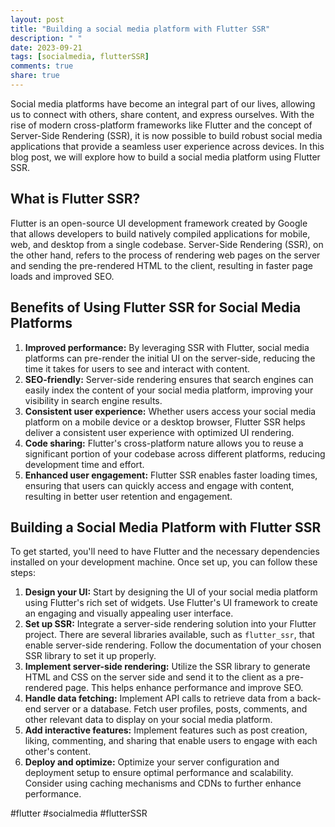 ```yaml
---
layout: post
title: "Building a social media platform with Flutter SSR"
description: " "
date: 2023-09-21
tags: [socialmedia, flutterSSR]
comments: true
share: true
---
```


Social media platforms have become an integral part of our lives, allowing us to connect with others, share content, and express ourselves. With the rise of modern cross-platform frameworks like Flutter and the concept of Server-Side Rendering (SSR), it is now possible to build robust social media applications that provide a seamless user experience across devices. In this blog post, we will explore how to build a social media platform using Flutter SSR.

## What is Flutter SSR?

Flutter is an open-source UI development framework created by Google that allows developers to build natively compiled applications for mobile, web, and desktop from a single codebase. Server-Side Rendering (SSR), on the other hand, refers to the process of rendering web pages on the server and sending the pre-rendered HTML to the client, resulting in faster page loads and improved SEO.

## Benefits of Using Flutter SSR for Social Media Platforms

1. **Improved performance:** By leveraging SSR with Flutter, social media platforms can pre-render the initial UI on the server-side, reducing the time it takes for users to see and interact with content.
2. **SEO-friendly:** Server-side rendering ensures that search engines can easily index the content of your social media platform, improving your visibility in search engine results.
3. **Consistent user experience:** Whether users access your social media platform on a mobile device or a desktop browser, Flutter SSR helps deliver a consistent user experience with optimized UI rendering.
4. **Code sharing:** Flutter's cross-platform nature allows you to reuse a significant portion of your codebase across different platforms, reducing development time and effort.
5. **Enhanced user engagement:** Flutter SSR enables faster loading times, ensuring that users can quickly access and engage with content, resulting in better user retention and engagement.

## Building a Social Media Platform with Flutter SSR

To get started, you'll need to have Flutter and the necessary dependencies installed on your development machine. Once set up, you can follow these steps:

1. **Design your UI:** Start by designing the UI of your social media platform using Flutter's rich set of widgets. Use Flutter's UI framework to create an engaging and visually appealing user interface.
2. **Set up SSR:** Integrate a server-side rendering solution into your Flutter project. There are several libraries available, such as `flutter_ssr`, that enable server-side rendering. Follow the documentation of your chosen SSR library to set it up properly.
3. **Implement server-side rendering:** Utilize the SSR library to generate HTML and CSS on the server side and send it to the client as a pre-rendered page. This helps enhance performance and improve SEO.
4. **Handle data fetching:** Implement API calls to retrieve data from a back-end server or a database. Fetch user profiles, posts, comments, and other relevant data to display on your social media platform.
5. **Add interactive features:** Implement features such as post creation, liking, commenting, and sharing that enable users to engage with each other's content.
6. **Deploy and optimize:** Optimize your server configuration and deployment setup to ensure optimal performance and scalability. Consider using caching mechanisms and CDNs to further enhance performance.

#flutter #socialmedia #flutterSSR